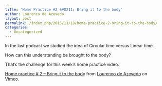 ```yaml
---
title: 'Home Practice #2 &#8211; Bring it to the body'
author: Lourenco de Azevedo
layout: post
permalink: /index.php/2015/11/18/home-practice-2-bring-it-to-the-body/
categories:
  - Uncategorized
---
```

In the last podcast we studied the idea of Circular time versus Linear time.

How can this understanding be brought to the body?

That&#8217;s the challenge for this week&#8217;s home practice video.



[Home practice # 2 &#8211; Bring it to the body][1] from [Lourenco de Azevedo][2] on [Vimeo][3].

<div class="addtoany_share_save_container addtoany_content_bottom">
  <div class="a2a_kit a2a_kit_size_32 addtoany_list a2a_target" id="wpa2a_28">
    <a class="a2a_button_facebook" href="http://www.addtoany.com/add_to/facebook?linkurl=http%3A%2F%2Fchikungstories.com%2Findex.php%2F2015%2F11%2F18%2Fhome-practice-2-bring-it-to-the-body%2F&linkname=Home%20Practice%20%232%20%E2%80%93%20Bring%20it%20to%20the%20body" title="Facebook" rel="nofollow" target="_blank"></a><a class="a2a_button_twitter" href="http://www.addtoany.com/add_to/twitter?linkurl=http%3A%2F%2Fchikungstories.com%2Findex.php%2F2015%2F11%2F18%2Fhome-practice-2-bring-it-to-the-body%2F&linkname=Home%20Practice%20%232%20%E2%80%93%20Bring%20it%20to%20the%20body" title="Twitter" rel="nofollow" target="_blank"></a><a class="a2a_button_google_plus" href="http://www.addtoany.com/add_to/google_plus?linkurl=http%3A%2F%2Fchikungstories.com%2Findex.php%2F2015%2F11%2F18%2Fhome-practice-2-bring-it-to-the-body%2F&linkname=Home%20Practice%20%232%20%E2%80%93%20Bring%20it%20to%20the%20body" title="Google+" rel="nofollow" target="_blank"></a><a class="a2a_button_tumblr" href="http://www.addtoany.com/add_to/tumblr?linkurl=http%3A%2F%2Fchikungstories.com%2Findex.php%2F2015%2F11%2F18%2Fhome-practice-2-bring-it-to-the-body%2F&linkname=Home%20Practice%20%232%20%E2%80%93%20Bring%20it%20to%20the%20body" title="Tumblr" rel="nofollow" target="_blank"></a><a class="a2a_button_email" href="http://www.addtoany.com/add_to/email?linkurl=http%3A%2F%2Fchikungstories.com%2Findex.php%2F2015%2F11%2F18%2Fhome-practice-2-bring-it-to-the-body%2F&linkname=Home%20Practice%20%232%20%E2%80%93%20Bring%20it%20to%20the%20body" title="Email" rel="nofollow" target="_blank"></a>
  </div>
</div>

 [1]: https://vimeo.com/146103739
 [2]: https://vimeo.com/user44749248
 [3]: https://vimeo.com